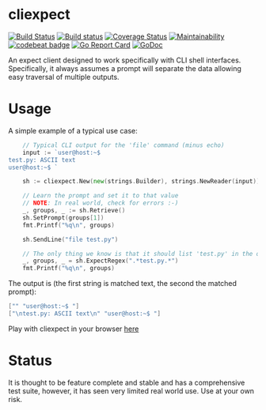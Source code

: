 # cliexpect 
[![Build Status](https://travis-ci.org/nu11ptr/cliexpect.svg?branch=master)](https://travis-ci.org/nu11ptr/cliexpect) [![Build status](https://ci.appveyor.com/api/projects/status/hcn04efhv6be9qef/branch/master?svg=true)](https://ci.appveyor.com/project/nu11ptr/cliexpect/branch/master) [![Coverage Status](https://coveralls.io/repos/github/nu11ptr/cliexpect/badge.svg?branch=master)](https://coveralls.io/github/nu11ptr/cliexpect?branch=master) [![Maintainability](https://api.codeclimate.com/v1/badges/58fd89136467e9c5f5f2/maintainability)](https://codeclimate.com/github/nu11ptr/cliexpect/maintainability) [![codebeat badge](https://codebeat.co/badges/bc9f0e88-f744-4383-8a81-b0e6672f2fbd)](https://codebeat.co/projects/github-com-nu11ptr-cliexpect-master) [![Go Report Card](https://goreportcard.com/badge/github.com/nu11ptr/cliexpect)](https://goreportcard.com/report/github.com/nu11ptr/cliexpect) [![GoDoc](https://godoc.org/github.com/nu11ptr/cliexpect?status.svg)](https://godoc.org/github.com/nu11ptr/cliexpect)

An expect client designed to work specifically with CLI shell interfaces. Specifically, it always assumes a prompt will separate the data allowing easy traversal of multiple outputs.

# Usage

A simple example of a typical use case:

```go
	// Typical CLI output for the 'file' command (minus echo)
	input := `user@host:~$ 
test.py: ASCII text
user@host:~$ `

	sh := cliexpect.New(new(strings.Builder), strings.NewReader(input))

	// Learn the prompt and set it to that value
	// NOTE: In real world, check for errors :-)
	_, groups, _ := sh.Retrieve()
	sh.SetPrompt(groups[1])
	fmt.Printf("%q\n", groups)

	sh.SendLine("file test.py")

	// The only thing we know is that it should list 'test.py' in the output - get the rest
	_, groups, _ = sh.ExpectRegex(".*test.py.*")
	fmt.Printf("%q\n", groups)
```

The output is (the first string is matched text, the second the matched prompt):

```go
["" "user@host:~$ "]
["\ntest.py: ASCII text\n" "user@host:~$ "]
```

Play with cliexpect in your browser [here](https://play.jsgo.io/3bc88a928255db615ce7afeacb60dc4cb2549194)

# Status

It is thought to be feature complete and stable and has a comprehensive test suite, however, it has seen very limited real world use. Use at your own risk.
